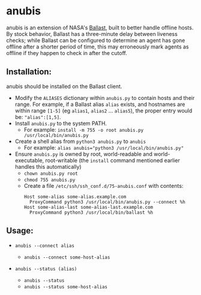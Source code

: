 # anubis
anubis is an extension of NASA's [Ballast](https://github.com/pkolano/ballast),
built to better handle offline hosts. By stock behavior, Ballast has a three-minute delay
between liveness checks; while Ballast can be configured to determine an agent has gone offline
after a shorter period of time, this may erroneously mark agents as offline if they happen to check
in after the cutoff.

## Installation:

anubis should be installed on the Ballast client.

- Modify the `ALIASES` dictionary within `anubis.py` to contain hosts and their range.
  For example, if a Ballast alias `alias` exists, and hostnames are within range
  `[1-5]` (eg `alias1`, `alias2` ... `alias5`), the proper entry would be:
  `"alias":[1,5]`.
- Install `anubis.py` to the system PATH.
  - For example: `install -m 755 -o root anubis.py /usr/local/bin/anubis.py`
- Create a shell alias from `python3 anubis.py` to `anubis`
  - For example: `alias anubis="python3 /usr/local/bin/anubis.py"`
- Ensure `anubis.py` is owned by root, world-readable and world-executable, root-writable (the `install` command
  mentioned earlier handles this automatically)
  - `chown anubis.py root`
  - `chmod 755 anubis.py`
  - Create a file `/etc/ssh/ssh_conf.d/75-anubis.conf` with contents:
      ```
      Host some-alias some-alias.example.com
        ProxyCommand python3 /usr/local/bin/anubis.py --connect %h
      Host some-alias-last some-alias-last.example.com
        ProxyCommand python3 /usr/local/bin/ballast %h
      ```
  

## Usage:
- `anubis --connect alias`
  - `anubis --connect some-host-alias`


- `anubis --status (alias)`
  - `anubis --status`
  - `anubis --status some-host-alias`